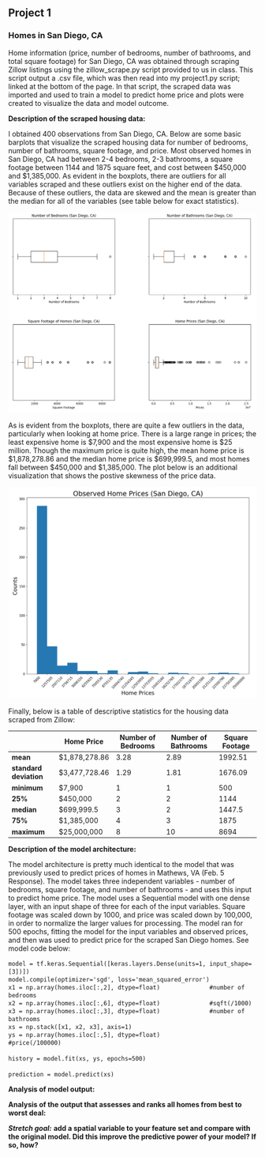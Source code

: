 ## Project 1

### Homes in San Diego, CA

Home information (price, number of bedrooms, number of bathrooms, and total square footage) for San Diego, CA was obtained through scraping Zillow listings using the zillow_scrape.py script provided to us in class. This script output a .csv file, which was then read into my project1.py script; linked at the bottom of the page. In that script, the scraped data was imported and used to train a model to predict home price and plots were created to visualize the data and model outcome. 

**Description of the scraped housing data:**

I obtained 400 observations from San Diego, CA. Below are some basic barplots that visualize the scraped housing data for number of bedrooms, number of bathrooms, square footage, and price. Most observed homes in San Diego, CA had between 2-4 bedrooms, 2-3 bathrooms, a square footage between 1144 and 1875 square feet, and cost between $450,000 and $1,385,000. As evident in the boxplots, there are outliers for all variables scraped and these outliers exist on the higher end of the data. Because of these outliers, the data are skewed and the mean is greater than the median for all of the variables (see table below for exact statistics). 

<img src="home_boxplots.png" alt="drawing" width="600"/>

As is evident from the boxplots, there are quite a few outliers in the data, particularly when looking at home price. There is a large range in prices; the least expensive home is $7,900 and the most expensive home is $25 million. Though the maximum price is quite high, the mean home price is $1,878,278.86 and the median home price is $699,999.5, and most homes fall between $450,000 and $1,385,000. The plot below is an additional visualization that shows the postive skewness of the price data. 

<img src="home_prices_barplot2.png" alt="drawing" width="600"/>

Finally, below is a table of descriptive statistics for the housing data scraped from Zillow:


|      |  Home Price     | Number of Bedrooms     | Number of Bathrooms |  Square Footage | 
| ----------- | ----------- | ----------- | ----------- | ----------- |
| **mean**      | $1,878,278.86      | 3.28       | 2.89        | 1992.51      |
| **standard deviation**     | $3,477,728.46    | 1.29     | 1.81     | 1676.09       |
| **minimum**      | $7,900       | 1       | 1       | 500       |
| **25%**      | $450,000      | 2      |  2       | 1144      |
| **median**      | $699,999.5      | 3       | 2       | 1447.5       |
| **75%**      | $1,385,000       | 4      | 3       | 1875      |
| **maximum**     | $25,000,000       | 8       | 10       | 8694       |



**Description of the model architecture:**

The model architecture is pretty much identical to the model that was previously used to predict prices of homes in Mathews, VA (Feb. 5 Response). The model takes three independent variables - number of bedrooms, square footage, and number of bathrooms - and uses this input to predict home price. The model uses a Sequential model with one dense layer, with an input shape of three for each of the input variables. Square footage was scaled down by 1000, and price was scaled down by 100,000, in order to normalize the larger values for processing. The model ran for 500 epochs, fitting the model for the input variables and observed prices, and then was used to predict price for the scraped San Diego homes. See model code below:

```
model = tf.keras.Sequential([keras.layers.Dense(units=1, input_shape=[3])])
model.compile(optimizer='sgd', loss='mean_squared_error')
x1 = np.array(homes.iloc[:,2], dtype=float)              #number of bedrooms
x2 = np.array(homes.iloc[:,6], dtype=float)              #sqft(/1000)
x3 = np.array(homes.iloc[:,3], dtype=float)              #number of bathrooms
xs = np.stack([x1, x2, x3], axis=1)
ys = np.array(homes.iloc[:,5], dtype=float)              #price(/100000)

history = model.fit(xs, ys, epochs=500)

prediction = model.predict(xs)
```

**Analysis of model output:**

**Analysis of the output that assesses and ranks all homes from best to worst deal:**


***Stretch goal:*** **add a spatial variable to your feature set and compare with the original model. Did this improve the predictive power of your model? If so, how?**
